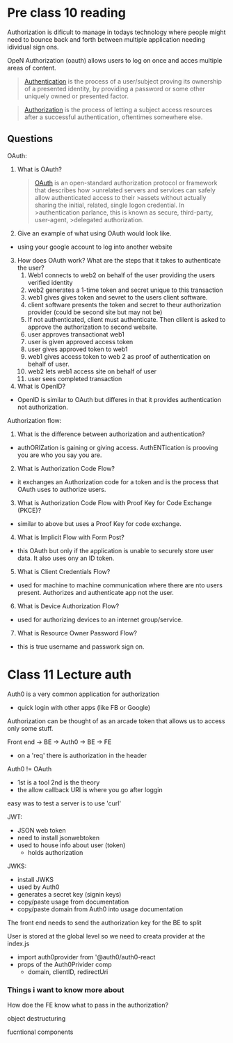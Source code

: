 # Pre class 10 reading

Authorization is dificult to manage in todays technology where people might need to bounce back and forth between multiple application needing idividual sign ons.

OpeN Authorization (oauth) allows users to log on once and acces multiple areas of content.

>[Authentication](https://www.csoonline.com/article/3216404/what-is-oauth-how-the-open-authorization-framework-works.html) is the process of a user/subject proving its ownership of a presented identity, by providing a password or some other uniquely owned or presented factor. 

>[Authorization](https://www.csoonline.com/article/3216404/what-is-oauth-how-the-open-authorization-framework-works.html) is the process of letting a subject access resources after a successful authentication, oftentimes somewhere else.


## Questions

OAuth:
1. What is OAuth?
    >[OAuth](https://www.csoonline.com/article/3216404/what-is-oauth-how-the-open-authorization-framework-works.html) is an open-standard authorization protocol or framework that describes how >unrelated servers and services can safely allow authenticated access to their >assets without actually sharing the initial, related, single logon credential. In >authentication parlance, this is known as secure, third-party, user-agent, >delegated authorization.
2. Give an example of what using OAuth would look like.
- using your google account to log into another website
3. How does OAuth work? What are the steps that it takes to authenticate the user?
    1. Web1 connects to web2 on behalf of the user providing the users verified identity
    2. web2 generates a 1-time token and secret unique to this transaction
    3. web1 gives gives token and sevret to the users client software.
    4. client software presents the token and secret to theur authorization provider (could be second site but may not be)
    5. If not authenticated, client must authenticate. Then clilent is asked to approve the authorization to second website.
    6. user approves transactionat web1
    7. user is given approved access token
    8. user gives approved token to web1 
    9. web1 gives access token to web 2 as proof of authentication on behalf of user.
    10. web2 lets web1 access site on behalf of user
    11. user sees completed transaction
4. What is OpenID?
- OpenID is similar to OAuth but differes in that it provides authentication not authorization.

Authorization flow:
1. What is the difference between authorization and authentication?
- authORIZation is gaining or giving access. AuthENTication is prooving you are who you say you are.
2. What is Authorization Code Flow?
- it exchanges an Authorization code for a token and is the process that OAuth uses to authorize users. 
3. What is Authorization Code Flow with Proof Key for Code Exchange (PKCE)?
- similar to above but uses a Proof Key for code exchange.
4. What is Implicit Flow with Form Post?
- this OAuth but only if the application is unable to securely store user data. It also uses ony an ID token.
5. What is Client Credentials Flow?
- used for machine to machine communication where there are nto users present. Authorizes and authenticate app not the user.
6. What is Device Authorization Flow?
- used for authorizing devices to an internet group/service.
7. What is Resource Owner Password Flow?
- this is true username and passwork sign on.

# Class 11 Lecture auth

Auth0 is a very common application for authorization
- quick login with other apps (like FB or Google)

Authorization can be thought of as an arcade token that allows us to access only some stuff.

Front end -> BE -> Auth0 -> BE -> FE
- on a 'req' there is authorization in the header

Auth0 != OAuth
- 1st is a tool 2nd is the theory
- the allow callback URI is where you go after loggin 

easy was to test a server is to use 'curl'

JWT:
- JSON web token
- need to install jsonwebtoken
- used to house info about user (token)
    - holds authorization

JWKS:
- install JWKS
- used by Auth0
- generates a secret key (signin keys)
- copy/paste usage from documentation
- copy/paste domain from Auth0 into usage documentation

The front end needs to send the authorization key for the BE to split

User is stored at the global level so we need to creata provider at the index.js
- import auth0provider from '@auth0/auth0-react
- props of the Auth0Privider comp
    - domain, clientID, redirectUri





### Things i want to know more about
How doe the FE know what to pass in the authorization?

object destructuring

fucntional components

  